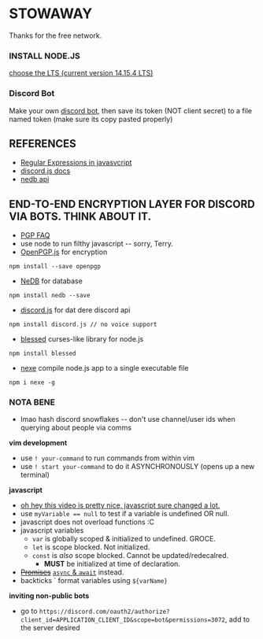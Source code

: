 # STOWAWAY
Thanks for the free network.

### INSTALL NODE.JS
[choose the LTS (current version 14.15.4 LTS)](https://nodejs.org/en/)

### Discord Bot
Make your own [discord bot](https://discord.com/developers/docs/intro#bots-and-apps), then save its token (NOT client secret) to a file named token (make sure its copy pasted properly)

## REFERENCES
- [Regular Expressions in javasvcript](https://developer.mozilla.org/en-US/docs/Web/JavaScript/Guide/Regular_Expressions)
- [discord.js docs](https://discord.js.org/#/docs/main/stable/general/welcome)
- [nedb api](https://github.com/louischatriot/nedb/#api)

## END-TO-END ENCRYPTION LAYER FOR DISCORD VIA BOTS.  THINK ABOUT IT.
- [PGP FAQ](http://www.pgp.net/pgpnet/pgp-faq/pgp-faq.html)
- use node to run filthy javascript -- sorry, Terry.
- [OpenPGP.js](https://github.com/openpgpjs/openpgpjs) for encryption
```
npm install --save openpgp
```
- [NeDB](https://github.com/louischatriot/nedb/) for database
```
npm install nedb --save
```
- [discord.js](https://github.com/discordjs/discord.js) for dat dere discord api
```
npm install discord.js // no voice support
```
- [blessed](https://github.com/chjj/blessed) curses-like library for node.js
```
npm install blessed
```
- [nexe](https://github.com/nexe/nexe) compile node.js app to a single executable file
```
npm i nexe -g
```

### NOTA BENE
- lmao hash discord snowflakes -- don't use channel/user ids when querying about people via comms

__vim development__
- use `! your-command` to run commands from within vim
- use `! start your-command` to do it ASYNCHRONOUSLY (opens up a new terminal)

__javascript__
- [oh hey this video is pretty nice, javascript sure changed a lot.](https://www.youtube.com/watch?v=Mus_vwhTCq0)
- use `myVariable == null` to test if a variable is undefined OR null.
- javascript does not overload functions :C
- javascript variables
	- `var` is globally scoped & initialized to undefined.  GROCE.
	- `let` is scope blocked.  Not initialized.
	- `const` is _also_ scope blocked.  Cannot be updated/redecalred.
		- __MUST__ be initialized at time of declaration.
- ~~[Promises](https://developer.mozilla.org/en-US/docs/Web/JavaScript/Reference/Global_Objects/Promise)~~
[`async` & `await`](https://youtu.be/Mus_vwhTCq0?t=619) instead.
- backticks \` format variables using `${varName}`

__inviting non-public bots__
- go to `https://discord.com/oauth2/authorize?client_id=APPLICATION_CLIENT_ID&scope=bot&permissions=3072`, add to the server desired

